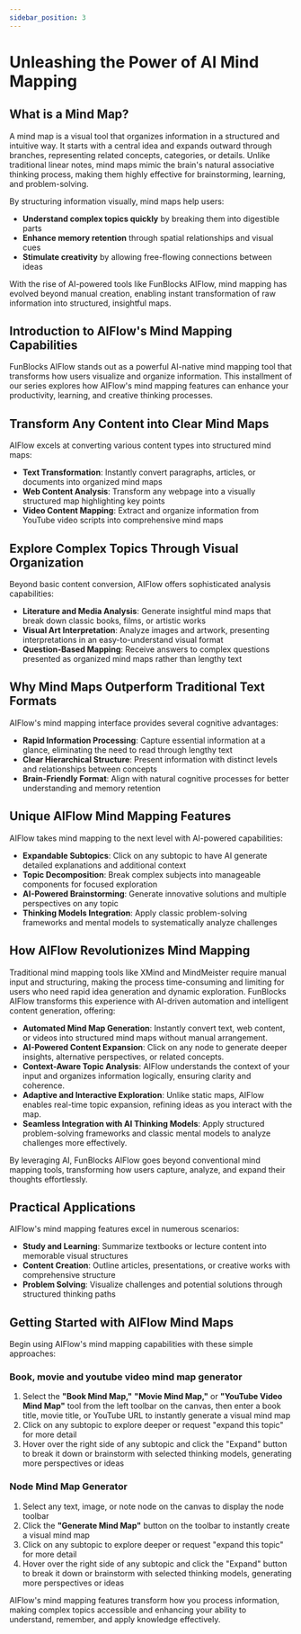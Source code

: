 ```yaml
---
sidebar_position: 3
---
```


# Unleashing the Power of AI Mind Mapping

## What is a Mind Map?  

A mind map is a visual tool that organizes information in a structured and intuitive way. It starts with a central idea and expands outward through branches, representing related concepts, categories, or details. Unlike traditional linear notes, mind maps mimic the brain's natural associative thinking process, making them highly effective for brainstorming, learning, and problem-solving.  

By structuring information visually, mind maps help users:  
- **Understand complex topics quickly** by breaking them into digestible parts  
- **Enhance memory retention** through spatial relationships and visual cues  
- **Stimulate creativity** by allowing free-flowing connections between ideas  

With the rise of AI-powered tools like FunBlocks AIFlow, mind mapping has evolved beyond manual creation, enabling instant transformation of raw information into structured, insightful maps.  

## Introduction to AIFlow's Mind Mapping Capabilities

FunBlocks AIFlow stands out as a powerful AI-native mind mapping tool that transforms how users visualize and organize information. This installment of our series explores how AIFlow's mind mapping features can enhance your productivity, learning, and creative thinking processes.

## Transform Any Content into Clear Mind Maps

AIFlow excels at converting various content types into structured mind maps:

- **Text Transformation**: Instantly convert paragraphs, articles, or documents into organized mind maps
- **Web Content Analysis**: Transform any webpage into a visually structured map highlighting key points
- **Video Content Mapping**: Extract and organize information from YouTube video scripts into comprehensive mind maps

## Explore Complex Topics Through Visual Organization

Beyond basic content conversion, AIFlow offers sophisticated analysis capabilities:

- **Literature and Media Analysis**: Generate insightful mind maps that break down classic books, films, or artistic works
- **Visual Art Interpretation**: Analyze images and artwork, presenting interpretations in an easy-to-understand visual format
- **Question-Based Mapping**: Receive answers to complex questions presented as organized mind maps rather than lengthy text

## Why Mind Maps Outperform Traditional Text Formats

AIFlow's mind mapping interface provides several cognitive advantages:

- **Rapid Information Processing**: Capture essential information at a glance, eliminating the need to read through lengthy text
- **Clear Hierarchical Structure**: Present information with distinct levels and relationships between concepts
- **Brain-Friendly Format**: Align with natural cognitive processes for better understanding and memory retention

## Unique AIFlow Mind Mapping Features

AIFlow takes mind mapping to the next level with AI-powered capabilities:

- **Expandable Subtopics**: Click on any subtopic to have AI generate detailed explanations and additional context
- **Topic Decomposition**: Break complex subjects into manageable components for focused exploration
- **AI-Powered Brainstorming**: Generate innovative solutions and multiple perspectives on any topic
- **Thinking Models Integration**: Apply classic problem-solving frameworks and mental models to systematically analyze challenges

## How AIFlow Revolutionizes Mind Mapping  

Traditional mind mapping tools like XMind and MindMeister require manual input and structuring, making the process time-consuming and limiting for users who need rapid idea generation and dynamic exploration. FunBlocks AIFlow transforms this experience with AI-driven automation and intelligent content generation, offering:  

- **Automated Mind Map Generation**: Instantly convert text, web content, or videos into structured mind maps without manual arrangement.  
- **AI-Powered Content Expansion**: Click on any node to generate deeper insights, alternative perspectives, or related concepts.  
- **Context-Aware Topic Analysis**: AIFlow understands the context of your input and organizes information logically, ensuring clarity and coherence.  
- **Adaptive and Interactive Exploration**: Unlike static maps, AIFlow enables real-time topic expansion, refining ideas as you interact with the map.  
- **Seamless Integration with AI Thinking Models**: Apply structured problem-solving frameworks and classic mental models to analyze challenges more effectively.  

By leveraging AI, FunBlocks AIFlow goes beyond conventional mind mapping tools, transforming how users capture, analyze, and expand their thoughts effortlessly.  

## Practical Applications

AIFlow's mind mapping features excel in numerous scenarios:

- **Study and Learning**: Summarize textbooks or lecture content into memorable visual structures
- **Content Creation**: Outline articles, presentations, or creative works with comprehensive structure
- **Problem Solving**: Visualize challenges and potential solutions through structured thinking paths

## Getting Started with AIFlow Mind Maps

Begin using AIFlow's mind mapping capabilities with these simple approaches:

### Book, movie and youtube video mind map generator

1. Select the **"Book Mind Map,"** **"Movie Mind Map,"** or **"YouTube Video Mind Map"** tool from the left toolbar on the canvas, then enter a book title, movie title, or YouTube URL to instantly generate a visual mind map
2. Click on any subtopic to explore deeper or request "expand this topic" for more detail
3. Hover over the right side of any subtopic and click the "Expand" button to break it down or brainstorm with selected thinking models, generating more perspectives or ideas

### Node Mind Map Generator  
1. Select any text, image, or note node on the canvas to display the node toolbar
2. Click the **"Generate Mind Map"** button on the toolbar to instantly create a visual mind map
3. Click on any subtopic to explore deeper or request "expand this topic" for more detail
4. Hover over the right side of any subtopic and click the "Expand" button to break it down or brainstorm with selected thinking models, generating more perspectives or ideas

AIFlow's mind mapping features transform how you process information, making complex topics accessible and enhancing your ability to understand, remember, and apply knowledge effectively.
